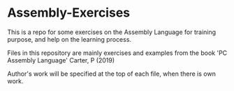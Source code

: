 # Assembly-Exercises
This is a repo for some exercises on the Assembly Language for training purpose,
and help on the learning process.

Files in this repository are mainly exercises and examples from the book 'PC Assembly Language' Carter, P (2019)

Author's work will be specified at the top of each file, when there is own work.
